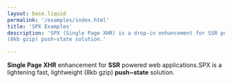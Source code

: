 ```yaml
---
layout: base.liquid
permalink: '/examples/index.html'
title: 'SPX Examples'
description: 'SPX (Single Page XHR) is a drop-in enhancement for SSR powered web applications. A lightening fast, lightweight
(8kb gzip) push~state solution.'

---
```


<strong>Single Page XHR</strong> enhancement for <strong>SSR</strong> powered web applications.<span class="d-inline d-md-block">SPX is a lightening fast, lightweight (8kb gzip) <strong>push~state</strong> solution.</span>
